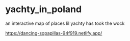 # yachty_in_poland
an interactive map of places lil yachty has took the wock

https://dancing-sopapillas-94f919.netlify.app/
